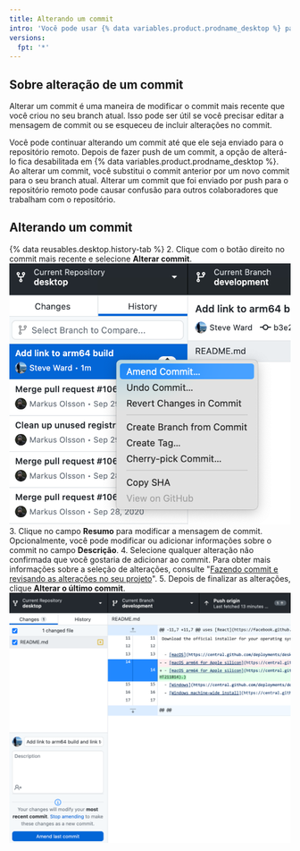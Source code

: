 ```yaml
---
title: Alterando um commit
intro: 'Você pode usar {% data variables.product.prodname_desktop %} para alterar seu último commit.'
versions:
  fpt: '*'
---
```


## Sobre alteração de um commit

Alterar um commit é uma maneira de modificar o commit mais recente que você criou no seu branch atual. Isso pode ser útil se você precisar editar a mensagem de commit ou se esqueceu de incluir alterações no commit.

Você pode continuar alterando um commit até que ele seja enviado para o repositório remoto. Depois de fazer push de um commit, a opção de alterá-lo fica desabilitada em {% data variables.product.prodname_desktop %}. Ao alterar um commit, você substitui o commit anterior por um novo commit para o seu branch atual. Alterar um commit que foi enviado por push para o repositório remoto pode causar confusão para outros colaboradores que trabalham com o repositório.

## Alterando um commit

{% data reusables.desktop.history-tab %}
2. Clique com o botão direito no commit mais recente e selecione **Alterar commit**. ![Menu alterar o contexto do commit](/assets/images/help/desktop/amend-commit-context-menu.png)
3. Clique no campo **Resumo** para modificar a mensagem de commit. Opcionalmente, você pode modificar ou adicionar informações sobre o commit no campo **Descrição**.
4. Selecione qualquer alteração não confirmada que você gostaria de adicionar ao commit. Para obter mais informações sobre a seleção de alterações, consulte "[Fazendo commit e revisando as alterações no seu projeto](/desktop/contributing-and-collaborating-using-github-desktop/making-changes-in-a-branch/committing-and-reviewing-changes-to-your-project#selecting-changes-to-include-in-a-commit)".
5. Depois de finalizar as alterações, clique **Alterar o último commit**. ![Alterar resumo do último commit](/assets/images/help/desktop/amend-last-commit-overview.png)
